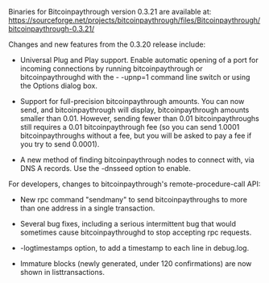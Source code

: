 Binaries for Bitcoinpaythrough version 0.3.21 are available at:
  https://sourceforge.net/projects/bitcoinpaythrough/files/Bitcoinpaythrough/bitcoinpaythrough-0.3.21/

Changes and new features from the 0.3.20 release include:

* Universal Plug and Play support.  Enable automatic opening of a port for incoming connections by running bitcoinpaythrough or bitcoinpaythroughd with the - -upnp=1 command line switch or using the Options dialog box.

* Support for full-precision bitcoinpaythrough amounts.  You can now send, and bitcoinpaythrough will display, bitcoinpaythrough amounts smaller than 0.01.  However, sending fewer than 0.01 bitcoinpaythroughs still requires a 0.01 bitcoinpaythrough fee (so you can send 1.0001 bitcoinpaythroughs without a fee, but you will be asked to pay a fee if you try to send 0.0001).

* A new method of finding bitcoinpaythrough nodes to connect with, via DNS A records. Use the -dnsseed option to enable.

For developers, changes to bitcoinpaythrough's remote-procedure-call API:

* New rpc command "sendmany" to send bitcoinpaythroughs to more than one address in a single transaction.

* Several bug fixes, including a serious intermittent bug that would sometimes cause bitcoinpaythroughd to stop accepting rpc requests. 

* -logtimestamps option, to add a timestamp to each line in debug.log.

* Immature blocks (newly generated, under 120 confirmations) are now shown in listtransactions.
